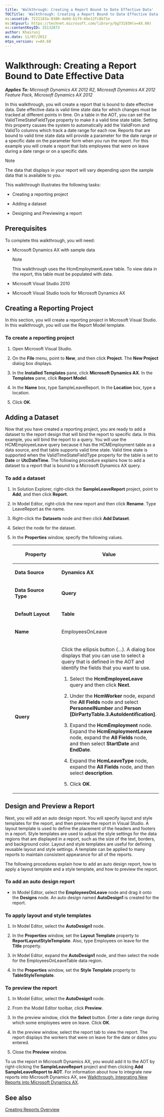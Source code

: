 ```yaml
---
title: 'Walkthrough: Creating a Report Bound to Date Effective Data'
TOCTitle: 'Walkthrough: Creating a Report Bound to Date Effective Data'
ms:assetid: 7221183a-0386-4e0d-b1f9-66e12fc8b71e
ms:mtpsurl: https://technet.microsoft.com/library/Gg731939(v=AX.60)
ms:contentKeyID: 35132873
author: Khairunj
ms.date: 11/07/2012
mtps_version: v=AX.60
---
```


# Walkthrough: Creating a Report Bound to Date Effective Data 


_**Applies To:** Microsoft Dynamics AX 2012 R2, Microsoft Dynamics AX 2012 Feature Pack, Microsoft Dynamics AX 2012_

In this walkthrough, you will create a report that is bound to date effective data. Date effective data is valid time state data for which changes must be tracked at different points in time. On a table in the AOT, you can set the ValidTimeStateFieldType property to make it a valid time state table. Setting this property causes the system to automatically add the ValidFrom and ValidTo columns which track a date range for each row. Reports that are bound to valid time state data will provide a parameter for the date range or a specific date on the parameter form when you run the report. For this example you will create a report that lists employees that were on leave during a date range or on a specific date.


> [!NOTE]
> <P>The data that displays in your report will vary depending upon the sample data that is available to you.</P>



This walkthrough illustrates the following tasks:

  - Creating a reporting project

  - Adding a dataset

  - Designing and Previewing a report

## Prerequisites

To complete this walkthrough, you will need:

  - Microsoft Dynamics AX with sample data
    

    > [!NOTE]
    > <P>This walkthrough uses the HcmEmploymentLeave table. To view data in the report, this table must be populated with data.</P>



  - Microsoft Visual Studio 2010

  - Microsoft Visual Studio tools for Microsoft Dynamics AX

## Creating a Reporting Project

In this section, you will create a reporting project in Microsoft Visual Studio. In this walkthrough, you will use the Report Model template.

### To create a reporting project

1.  Open Microsoft Visual Studio.

2.  On the **File** menu, point to **New**, and then click **Project**. The **New Project** dialog box displays.

3.  In the **Installed Templates** pane, click **Microsoft Dynamics AX**. In the **Templates** pane, click **Report Model**.

4.  In the **Name** box, type SampleLeaveReport. In the **Location** box, type a location.

5.  Click **OK**.

## Adding a Dataset

Now that you have created a reporting project, you are ready to add a dataset to the report design that will bind the report to specific data. In this example, you will bind the report to a query. You will use the HCMEmployeeLeave query because it has the HCMEmployment table as a data source, and that table supports valid time state. Valid time state is supported when the ValidTimeStateFieldType property for the table is set to **Date** or **UtcDateTime**. The following procedure explains how to add a dataset to a report that is bound to a Microsoft Dynamics AX query.

### To add a dataset

1.  In Solution Explorer, right-click the **SampleLeaveReport** project, point to **Add**, and then click **Report**.

2.  In Model Editor, right-click the new report and then click **Rename**. Type LeaveReport as the name.

3.  Right-click the **Datasets** node and then click **Add Dataset**.

4.  Select the node for the dataset.

5.  In the **Properties** window, specify the following values.
    
    <table>
    <colgroup>
    <col style="width: 50%" />
    <col style="width: 50%" />
    </colgroup>
    <thead>
    <tr class="header">
    <th><p>Property</p></th>
    <th><p>Value</p></th>
    </tr>
    </thead>
    <tbody>
    <tr class="odd">
    <td><p><strong>Data Source</strong></p></td>
    <td><p><strong>Dynamics AX</strong></p></td>
    </tr>
    <tr class="even">
    <td><p><strong>Data Source Type</strong></p></td>
    <td><p><strong>Query</strong></p></td>
    </tr>
    <tr class="odd">
    <td><p><strong>Default Layout</strong></p></td>
    <td><p><strong>Table</strong></p></td>
    </tr>
    <tr class="even">
    <td><p><strong>Name</strong></p></td>
    <td><p>EmployeesOnLeave</p></td>
    </tr>
    <tr class="odd">
    <td><p><strong>Query</strong></p></td>
    <td><p>Click the ellipsis button (…). A dialog box displays that you can use to select a query that is defined in the AOT and identify the fields that you want to use.</p>
    <ol>
    <li><p>Select the <strong>HcmEmployeeLeave</strong> query and then click <strong>Next</strong>.</p></li>
    <li><p>Under the <strong>HcmWorker</strong> node, expand the <strong>All Fields</strong> node and select <strong>PersonnelNumber</strong> and <strong>Person [DirPartyTable.3.AutoIdentification]</strong>.</p></li>
    <li><p>Expand the <strong>HcmEmployment</strong> node. Expand the <strong>HcmEmploymentLeave</strong> node, expand the <strong>All Fields</strong> node, and then select <strong>StartDate</strong> and <strong>EndDate</strong>.</p></li>
    <li><p>Expand the <strong>HcmLeaveType</strong> node, expand the <strong>All Fields</strong> node, and then select <strong>description</strong>.</p></li>
    <li><p>Click <strong>OK</strong>.</p></li>
    </ol></td>
    </tr>
    </tbody>
    </table>


## Design and Preview a Report

Next, you will add an auto design report. You will specify layout and style templates for the report, and then preview the report in Visual Studio. A layout template is used to define the placement of the headers and footers in a report. Style templates are used to adjust the style settings for the data regions that are displayed in a report, such as the size of the text, borders, and background color. Layout and style templates are useful for defining reusable layout and style settings. A template can be applied to many reports to maintain consistent appearance for all of the reports.

The following procedures explain how to add an auto design report, how to apply a layout template and a style template, and how to preview the report.

### To add an auto design report

  - In Model Editor, select the **EmployeesOnLeave** node and drag it onto the **Designs** node. An auto design named **AutoDesign1** is created for the report.

### To apply layout and style templates

1.  In Model Editor, select the **AutoDesign1** node.

2.  In the **Properties** window, set the **Layout Template** property to **ReportLayoutStyleTemplate**. Also, type Employees on leave for the **Title** property.

3.  In Model Editor, expand the **AutoDesign1** node, and then select the node for the EmployeesOnLeaveTable data region.

4.  In the **Properties** window, set the **Style Template** property to **TableStyleTemplate**.

### To preview the report

1.  In Model Editor, select the **AutoDesign1** node.

2.  From the Model Editor toolbar, click **Preview**.

3.  In the preview window, click the **Select** button. Enter a date range during which some employees were on leave. Click **OK**.

4.  In the preview window, select the report tab to view the report. The report displays the workers that were on leave for the date or dates you entered.

5.  Close the **Preview** window.

To us the report in Microsoft Dynamics AX, you would add it to the AOT by right-clicking the **SampleLeaveReport** project and then clicking **Add SampleLeaveReport to AOT**. For information about how to integrate new reports into Microsoft Dynamics AX, see [Walkthrough: Integrating New Reports into Microsoft Dynamics AX](walkthrough-integrating-new-reports-into-microsoft-dynamics-ax.md).

## See also

[Creating Reports Overview](creating-reports-overview.md)

